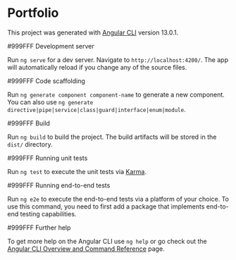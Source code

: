 # Portfolio

This project was generated with [Angular CLI](https://github.com/angular/angular-cli) version 13.0.1.

#999FFF Development server

Run `ng serve` for a dev server. Navigate to `http://localhost:4200/`. The app will automatically reload if you change any of the source files.

#999FFF Code scaffolding

Run `ng generate component component-name` to generate a new component. You can also use `ng generate directive|pipe|service|class|guard|interface|enum|module`.

#999FFF Build

Run `ng build` to build the project. The build artifacts will be stored in the `dist/` directory.

#999FFF Running unit tests

Run `ng test` to execute the unit tests via [Karma](https://karma-runner.github.io).

#999FFF Running end-to-end tests

Run `ng e2e` to execute the end-to-end tests via a platform of your choice. To use this command, you need to first add a package that implements end-to-end testing capabilities.

#999FFF Further help

To get more help on the Angular CLI use `ng help` or go check out the [Angular CLI Overview and Command Reference](https://angular.io/cli) page.
